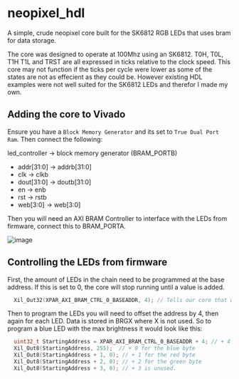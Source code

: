 # neopixel_hdl
A simple, crude neopixel core built for the SK6812 RGB LEDs that uses bram for data storage.

The core was designed to operate at 100Mhz using an SK6812. T0H, T0L, T1H T1L and TRST are all expressed in ticks relative to the clock speed. This core may not function if the ticks per cycle were lower as some of the states are not as effecient as they could be. However existing HDL examples were not well suited for the SK6812 LEDs and therefor I made my own.

## Adding the core to Vivado
Ensure you have a ``Block Memory Generator`` and its set to ``True Dual Port Ram``.
Then connect the following:

led_controller -> block memory generator (BRAM_PORTB)
- addr[31:0] -> addrb[31:0]
- clk -> clkb
- dout[31:0] -> doutb[31:0]
- en -> enb
- rst -> rstb
- web[3:0] -> web[3:0]

Then you will need an AXI BRAM Controller to interface with the LEDs from firmware, connect this to BRAM_PORTA.

![image](https://github.com/user-attachments/assets/55ca3de6-3d91-423d-88bb-d077171188f4)


## Controlling the LEDs from firmware
First, the amount of LEDs in the chain need to be programmed at the base address. If this is set to 0, the core will stop running until a value is added.
```c
  Xil_Out32(XPAR_AXI_BRAM_CTRL_0_BASEADDR, 4); // Tells our core that we have 4 LEDs
```

Then to program the LEDs you will need to offset the address by 4, then again for each LED. Data is stored in BRGX where X is not used. So to program a blue LED with the max brightness it would look like this:
```c
  uint32_t StartingAddress = XPAR_AXI_BRAM_CTRL_0_BASEADDR + 4; // + 4 to skip over the amount of LEDs in the chain address
  Xil_Out8(StartingAddress, 255);  // + 0 for the blue byte
  Xil_Out8(StartingAddress + 1, 0); // + 1 for the red byte
  Xil_Out8(StartingAddress + 2, 0); // + 2 for the green byte
  Xil_Out8(StartingAddress + 3, 0); // + 3 is unused.
```

